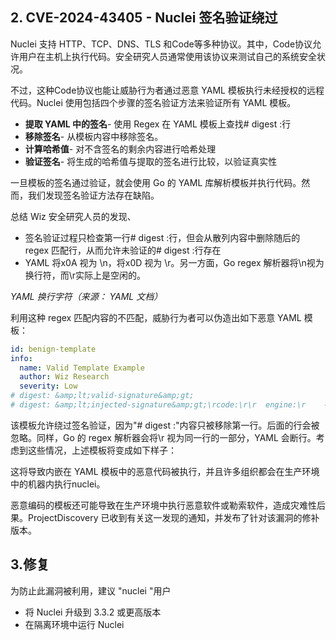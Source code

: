 ## **2. CVE-2024-43405 - Nuclei 签名验证绕过**

Nuclei 支持 HTTP、TCP、DNS、TLS 和Code等多种协议。其中，Code协议允许用户在主机上执行代码。安全研究人员通常使用该协议来测试自己的系统安全状况。

不过，这种Code协议也能让威胁行为者通过恶意 YAML 模板执行未经授权的远程代码。Nuclei 使用包括四个步骤的签名验证方法来验证所有 YAML 模板。

- **提取 YAML 中的签名**- 使用 Regex 在 YAML 模板上查找# digest :行
- **移除签名**- 从模板内容中移除签名。
- **计算哈希值**- 对不含签名的剩余内容进行哈希处理
- **验证签名**- 将生成的哈希值与提取的签名进行比较，以验证真实性

一旦模板的签名通过验证，就会使用 Go 的 YAML 库解析模板并执行代码。然而，我们发现签名验证方法存在缺陷。

总结 Wiz 安全研究人员的发现、

- 签名验证过程只检查第一行# digest :行，但会从散列内容中删除随后的 regex 匹配行，从而允许未验证的# digest :行存在
- YAML 将x0A 视为 \n，将x0D 视为 \r。另一方面，Go regex 解析器将\n视为换行符，而\r实际上是空闲的。



*YAML 换行字符（来源：* *YAML 文档）*

利用这种 regex 匹配内容的不匹配，威胁行为者可以伪造出如下恶意 YAML 模板：

```yaml
id: benign-template
info:
  name: Valid Template Example
  author: Wiz Research
  severity: Low
# digest: &amp;lt;valid-signature&amp;gt;
# digest: &amp;lt;injected-signature&amp;gt;\rcode:\r\r  engine:\r    - sh\r  source: |\r    echo "This is injected and executed!" &amp;gt; /tmp/payload.txt
```

该模板允许绕过签名验证，因为"# digest :"内容只被移除第一行。后面的行会被忽略。同样，Go 的 regex 解析器会将\r 视为同一行的一部分，YAML 会断行。考虑到这些情况，上述模板将变成如下样子：

这将导致内嵌在 YAML 模板中的恶意代码被执行，并且许多组织都会在生产环境中的机器内执行nuclei。

恶意编码的模板还可能导致在生产环境中执行恶意软件或勒索软件，造成灾难性后果。ProjectDiscovery 已收到有关这一发现的通知，并发布了针对该漏洞的修补版本。

## **3.修复**

为防止此漏洞被利用，建议 "nuclei "用户

- 将 Nuclei 升级到 3.3.2 或更高版本
- 在隔离环境中运行 Nuclei